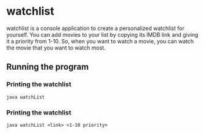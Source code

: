 # watchlist
watchlist is a console application to create a personalized watchlist for yourself. You can add movies to your list by copying its IMDB link and giving it a priority from 1-10. So, when you want to watch a movie, you can watch the movie that you want to watch most.

## Running the program
### Printing the watchlist
```
java watchList
```
### Printing the watchlist
```
java watchList <link> <1-10 priority>
```
